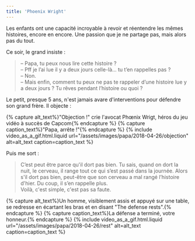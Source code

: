 ```yaml
---
title: 'Phoenix Wright'
---
```


Les enfants ont une capacité incroyable à revoir et réentendre les mêmes
histoires, encore en encore. Une passion que je ne partage pas, mais alors pas
du tout.

<!-- more -->

Ce soir, le grand insiste :

> – Papa, tu peux nous lire cette histoire ?  
> – Pff je l’ai lue il y a deux jours celle-là... tu t’en rappelles pas ?  
> – Non.  
> – Mais enfin, comment tu peux ne pas te rappeler d’une histoire lue y a deux
> jours ? Tu rêves pendant l’histoire ou quoi ?

Le petit, presque 5 ans, n'est jamais avare d'interventions pour défendre son
grand frère. Il objecte :

{% capture alt_text%}"Objection !" crie l'avocat Phœnix Wrigt, héros du jeu
vidéo à succès de Capcom{% endcapture %} {% capture caption_text%}"Papa, arrête
!"{% endcapture %} {% include video_as_a_gif.html.liquid
url="/assets/images/papa/2018-04-26/objection"
alt=alt_text
caption=caption_text
%}

Puis me sort :

> C’est peut être parce qu'il dort pas bien. Tu sais, quand on dort la nuit, le
> cerveau, il range tout ce qui s’est passé dans la journée. Alors s'il dort pas
> bien, peut-être que son cerveau a mal rangé l’histoire d'hier. Du coup, il
> s’en rappelle plus.  
> Voilà, c'est simple, c'est pas sa faute.

{% capture alt_text%}Un homme, visiblement assis et appuyé sur une table, se
redresse en écartant les bras et en disant "The defense rests".{% endcapture %}
{% capture caption_text%}La défense a terminé, votre honneur.{% endcapture %}
{% include video_as_a_gif.html.liquid
url="/assets/images/papa/2018-04-26/rest"
alt=alt_text
caption=caption_text
%}
